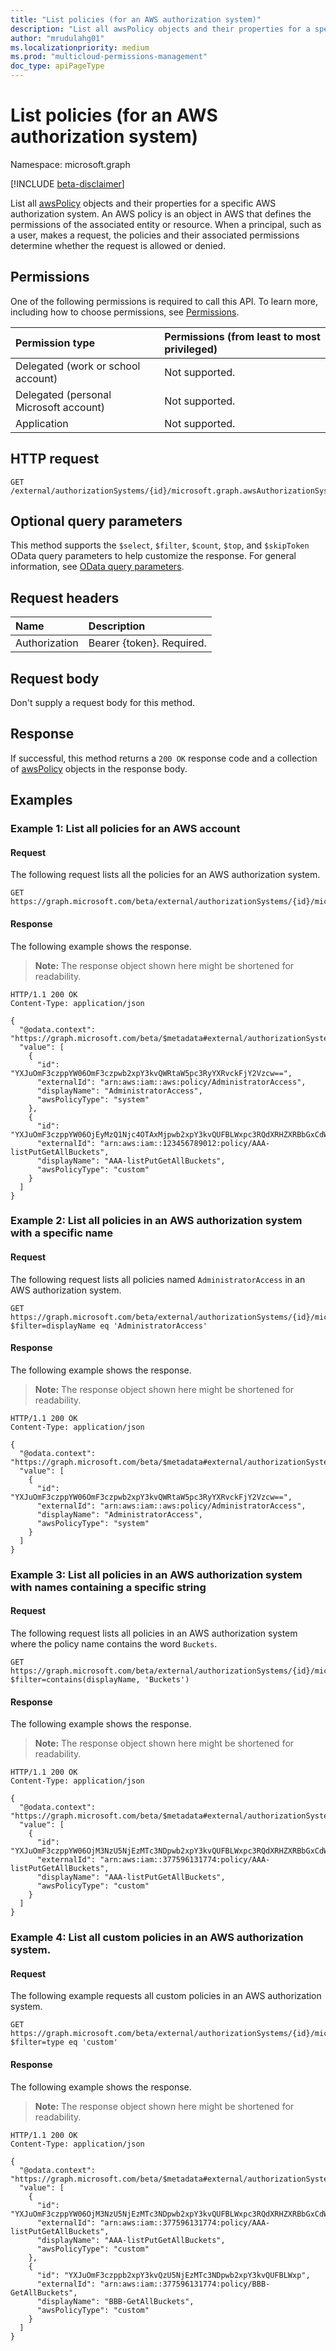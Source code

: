 ```yaml
---
title: "List policies (for an AWS authorization system)"
description: "List all awsPolicy objects and their properties for a specific AWS authorization system."
author: "mrudulahg01"
ms.localizationpriority: medium
ms.prod: "multicloud-permissions-management"
doc_type: apiPageType
---
```


# List policies (for an AWS authorization system)
Namespace: microsoft.graph

[!INCLUDE [beta-disclaimer](../../includes/beta-disclaimer.md)]

List all [awsPolicy](../resources/awspolicy.md) objects and their properties for a specific AWS authorization system. An AWS policy is an object in AWS that defines the permissions of the associated entity or resource. When a principal, such as a user, makes a request, the policies and their associated permissions determine whether the request is allowed or denied.

## Permissions
One of the following permissions is required to call this API. To learn more, including how to choose permissions, see [Permissions](/graph/permissions-reference).

|Permission type|Permissions (from least to most privileged)|
|:---|:---|
|Delegated (work or school account)|Not supported.|
|Delegated (personal Microsoft account)|Not supported.|
|Application|Not supported.|

<!--
[!INCLUDE [epm-rbac-servicenow-apis-read](../includes/rbac-for-apis/epm-rbac-servicenow-apis-read.md)]
-->

## HTTP request

<!-- {
  "blockType": "ignored"
}
-->
``` http
GET /external/authorizationSystems/{id}/microsoft.graph.awsAuthorizationSystem/policies
```

## Optional query parameters
This method supports the `$select`, `$filter`, `$count`, `$top`, and `$skipToken` OData query parameters to help customize the response. For general information, see [OData query parameters](/graph/query-parameters).

## Request headers
|Name|Description|
|:---|:---|
|Authorization|Bearer {token}. Required.|

## Request body
Don't supply a request body for this method.

## Response

If successful, this method returns a `200 OK` response code and a collection of [awsPolicy](../resources/awspolicy.md) objects in the response body.

## Examples

### Example 1: List all policies for an AWS account

#### Request

The following request lists all the policies for an AWS authorization system.

<!-- {
  "blockType": "request",
  "name": "list_awspolicy"
}
-->
``` http
GET https://graph.microsoft.com/beta/external/authorizationSystems/{id}/microsoft.graph.awsAuthorizationSystem/policies
```


#### Response
The following example shows the response.
>**Note:** The response object shown here might be shortened for readability.
<!-- {
  "blockType": "response",
  "truncated": true,
  "@odata.type": "Collection(microsoft.graph.awsPolicy)"
}
-->
``` http
HTTP/1.1 200 OK
Content-Type: application/json

{
  "@odata.context": "https://graph.microsoft.com/beta/$metadata#external/authorizationSystems/{id}/microsoft.graph.awsAuthorizationSystem/policies",
  "value": [
    {
      "id": "YXJuOmF3czppYW06OmF3czpwb2xpY3kvQWRtaW5pc3RyYXRvckFjY2Vzcw==",
      "externalId": "arn:aws:iam::aws:policy/AdministratorAccess",
      "displayName": "AdministratorAccess",
      "awsPolicyType": "system"
    },
    {
      "id": "YXJuOmF3czppYW06OjEyMzQ1Njc4OTAxMjpwb2xpY3kvQUFBLWxpc3RQdXRHZXRBbGxCdWNrZXRz",
      "externalId": "arn:aws:iam::123456789012:policy/AAA-listPutGetAllBuckets",
      "displayName": "AAA-listPutGetAllBuckets",
      "awsPolicyType": "custom"
    }
  ]
}
```

### Example 2: List all policies in an AWS authorization system with a specific name

#### Request

The following request lists all policies named `AdministratorAccess` in an AWS authorization system.

<!-- {
  "blockType": "request",
  "name": "list_awspolicy2"
}
-->
``` http
GET https://graph.microsoft.com/beta/external/authorizationSystems/{id}/microsoft.graph.awsAuthorizationSystem/policies?$filter=displayName eq 'AdministratorAccess'
```


#### Response
The following example shows the response.
>**Note:** The response object shown here might be shortened for readability.
<!-- {
  "blockType": "response",
  "truncated": true,
  "@odata.type": "Collection(microsoft.graph.awsPolicy)"
}
-->
``` http
HTTP/1.1 200 OK
Content-Type: application/json

{
  "@odata.context": "https://graph.microsoft.com/beta/$metadata#external/authorizationSystems/{id}/microsoft.graph.awsAuthorizationSystem/policies",
  "value": [
    {
      "id": "YXJuOmF3czppYW06OmF3czpwb2xpY3kvQWRtaW5pc3RyYXRvckFjY2Vzcw==",
      "externalId": "arn:aws:iam::aws:policy/AdministratorAccess",
      "displayName": "AdministratorAccess",
      "awsPolicyType": "system"
    }
  ]
}
```

### Example 3: List all policies in an AWS authorization system with names containing a specific string

#### Request

The following request lists all policies in an AWS authorization system where the policy name contains the word `Buckets`.

<!-- {
  "blockType": "request",
  "name": "list_awspolicy3"
}
-->
``` http
GET https://graph.microsoft.com/beta/external/authorizationSystems/{id}/microsoft.graph.awsAuthorizationSystem/policies?$filter=contains(displayName, 'Buckets')
```


#### Response
The following example shows the response.
>**Note:** The response object shown here might be shortened for readability.
<!-- {
  "blockType": "response",
  "truncated": true,
  "@odata.type": "Collection(microsoft.graph.awsPolicy)"
}
-->
``` http
HTTP/1.1 200 OK
Content-Type: application/json

{
  "@odata.context": "https://graph.microsoft.com/beta/$metadata#external/authorizationSystems/{id}/microsoft.graph.awsAuthorizationSystem/policies",
  "value": [
    {
      "id": "YXJuOmF3czppYW06OjM3NzU5NjEzMTc3NDpwb2xpY3kvQUFBLWxpc3RQdXRHZXRBbGxCdWNrZXRz",
      "externalId": "arn:aws:iam::377596131774:policy/AAA-listPutGetAllBuckets",
      "displayName": "AAA-listPutGetAllBuckets",
      "awsPolicyType": "custom"
    }
  ]
}
```

### Example 4: List all custom policies in an AWS authorization system.

#### Request

The following example requests all custom policies in an AWS authorization system.

<!-- {
  "blockType": "request",
  "name": "list_awspolicy4"
}
-->
``` http
GET https://graph.microsoft.com/beta/external/authorizationSystems/{id}/microsoft.graph.awsAuthorizationSystem/policies?$filter=type eq 'custom'
```


#### Response
The following example shows the response.
>**Note:** The response object shown here might be shortened for readability.
<!-- {
  "blockType": "response",
  "truncated": true,
  "@odata.type": "Collection(microsoft.graph.awsPolicy)"
}
-->
``` http
HTTP/1.1 200 OK
Content-Type: application/json

{
  "@odata.context": "https://graph.microsoft.com/beta/$metadata#external/authorizationSystems/{id}/microsoft.graph.awsAuthorizationSystem/policies",
  "value": [
    {
      "id": "YXJuOmF3czppYW06OjM3NzU5NjEzMTc3NDpwb2xpY3kvQUFBLWxpc3RQdXRHZXRBbGxCdWNrZXRz",
      "externalId": "arn:aws:iam::377596131774:policy/AAA-listPutGetAllBuckets",
      "displayName": "AAA-listPutGetAllBuckets",
      "awsPolicyType": "custom"
    },
    {
      "id": "YXJuOmF3czppb2xpY3kvQzU5NjEzMTc3NDpwb2xpY3kvQUFBLWxp",
      "externalId": "arn:aws:iam::377596131774:policy/BBB-GetAllBuckets",
      "displayName": "BBB-GetAllBuckets",
      "awsPolicyType": "custom"
    }
  ]
}
```

